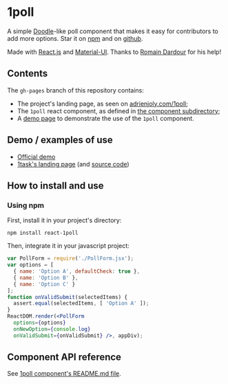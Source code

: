 # 1poll

A simple [Doodle](http://doodle.com)-like poll component that makes it easy for contributors to add more options. Star it on [npm](https://www.npmjs.com/package/react-1poll) and on [github](https://github.com/adrienjoly/1poll).

Made with [React.js](https://facebook.github.io/react/) and [Material-UI](material-ui.com). Thanks to [Romain Dardour](http://twitter.com/rdardour) for his help!

## Contents

The `gh-pages` branch of this repository contains:

- The project's landing page, as seen on [adrienjoly.com/1poll](http://adrienjoly.com/1poll);
- The `1poll` react component, as defined in [the component subdirectory](https://github.com/adrienjoly/1poll/tree/gh-pages/component);
- A [demo page](http://adrienjoly.com/1poll/demo) to demonstrate the use of the `1poll` component.

## Demo / examples of use

- [Official demo](http://adrienjoly.com/1poll/demo)
- [1task's landing page](http://1task.org/) (and [source code](https://github.com/adrienjoly/1task))

## How to install and use

### Using npm

First, install it in your project's directory:

    npm install react-1poll

Then, integrate it in your javascript project:

```jsx
var PollForm = require('./PollForm.jsx');
var options = [
  { name: 'Option A', defaultCheck: true },
  { name: 'Option B' },
  { name: 'Option C' }
];
function onValidSubmit(selectedItems) {
  assert.equal(selectedItems, [ 'Option A' ]);
}
ReactDOM.render(<PollForm
  options={options}
  onNewOption={console.log}
  onValidSubmit={onValidSubmit} />, appDiv);
```

## Component API reference

See [1poll component's README.md file](https://github.com/adrienjoly/1poll/tree/gh-pages/component).

